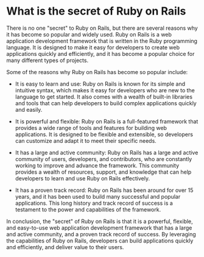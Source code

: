 # What is the secret of Ruby on Rails

There is no one "secret" to Ruby on Rails, but there are several reasons why it has become so popular and widely used. Ruby on Rails is a web application development framework that is written in the Ruby programming language. It is designed to make it easy for developers to create web applications quickly and efficiently, and it has become a popular choice for many different types of projects.

Some of the reasons why Ruby on Rails has become so popular include:

*   It is easy to learn and use: Ruby on Rails is known for its simple and intuitive syntax, which makes it easy for developers who are new to the language to get started. It also comes with a wealth of built-in libraries and tools that can help developers to build complex applications quickly and easily.
    
*   It is powerful and flexible: Ruby on Rails is a full-featured framework that provides a wide range of tools and features for building web applications. It is designed to be flexible and extensible, so developers can customize and adapt it to meet their specific needs.
    
*   It has a large and active community: Ruby on Rails has a large and active community of users, developers, and contributors, who are constantly working to improve and advance the framework. This community provides a wealth of resources, support, and knowledge that can help developers to learn and use Ruby on Rails effectively.
    
*   It has a proven track record: Ruby on Rails has been around for over 15 years, and it has been used to build many successful and popular applications. This long history and track record of success is a testament to the power and capabilities of the framework.
    

In conclusion, the "secret" of Ruby on Rails is that it is a powerful, flexible, and easy-to-use web application development framework that has a large and active community, and a proven track record of success. By leveraging the capabilities of Ruby on Rails, developers can build applications quickly and efficiently, and deliver value to their users.